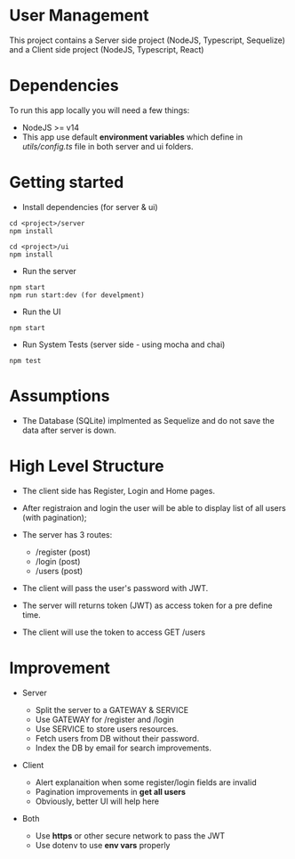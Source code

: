 # User Management
This project contains a Server side project (NodeJS, Typescript, Sequelize) and a Client side project (NodeJS, Typescript, React)

# Dependencies
To run this app locally you will need a few things:
- NodeJS >= v14
- This app use default **environment variables** which define in *utils/config.ts* file in both server and ui folders.

# Getting started
- Install dependencies (for server & ui)
```
cd <project>/server
npm install
```
```
cd <project>/ui
npm install
```
- Run the server
```
npm start
npm run start:dev (for develpment)
```
- Run the UI
```
npm start
```
- Run System Tests (server side - using mocha and chai)
```
npm test
```

# Assumptions
- The Database (SQLite) implmented as Sequelize and do not save the data after server is down.

# High Level Structure
- The client side has Register, Login and Home pages.
- After registraion and login the user will be able to display list of all users (with pagination);

- The server has 3 routes:
    - /register (post)
    - /login (post)
    - /users (post)

- The client will pass the user's password with JWT.
- The server will returns token (JWT) as access token for a pre define time.
- The client will use the token to access GET /users

# Improvement
- Server
    - Split the server to a GATEWAY & SERVICE
    - Use GATEWAY for /register and /login
    - Use SERVICE to store users resources.
    - Fetch users from DB without their password.
    - Index the DB by email for search improvements.

- Client
    - Alert explanaition when some register/login fields are invalid
    - Pagination improvements in **get all users**
    - Obviously, better UI will help here
- Both
    - Use **https** or other secure network to pass the JWT
    - Use dotenv to use **env vars** properly
##